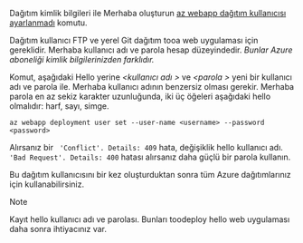 Dağıtım kimlik bilgileri ile Merhaba oluşturun [az webapp dağıtım kullanıcısı ayarlanmadı](/cli/azure/webapp/deployment/user#set) komutu.

Dağıtım kullanıcı FTP ve yerel Git dağıtım tooa web uygulaması için gereklidir. Merhaba kullanıcı adı ve parola hesap düzeyindedir. _Bunlar Azure aboneliği kimlik bilgilerinizden farklıdır._

Komut, aşağıdaki Hello yerine  *\<kullanıcı adı >* ve  *\<parola >* yeni bir kullanıcı adı ve parola ile. Merhaba kullanıcı adının benzersiz olması gerekir. Merhaba parola en az sekiz karakter uzunluğunda, iki üç öğeleri aşağıdaki hello olmalıdır: harf, sayı, simge. 

```azurecli-interactive
az webapp deployment user set --user-name <username> --password <password>
```

Alırsanız bir ` 'Conflict'. Details: 409` hata, değişiklik hello kullanıcı adı. ` 'Bad Request'. Details: 400` hatası alırsanız daha güçlü bir parola kullanın.

Bu dağıtım kullanıcısını bir kez oluşturduktan sonra tüm Azure dağıtımlarınız için kullanabilirsiniz.

> [!NOTE]
> Kayıt hello kullanıcı adı ve parolası. Bunları toodeploy hello web uygulaması daha sonra ihtiyacınız var.
>
>